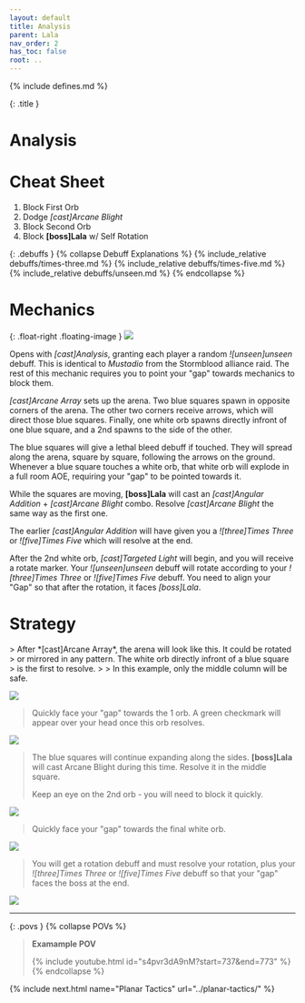 ```yaml
---
layout: default
title: Analysis
parent: Lala
nav_order: 2
has_toc: false
root: ..
---
```


{% include defines.md %}

{: .title }
# Analysis

# Cheat Sheet

1. Block First Orb
2. Dodge *[cast]Arcane Blight*
3. Block Second Orb
4. Block **[boss]Lala** w/ Self Rotation

{: .debuffs }
{% collapse Debuff Explanations %}
{% include_relative debuffs/times-three.md %}
{% include_relative debuffs/times-five.md %}
{% include_relative debuffs/unseen.md %}
{% endcollapse %}

# Mechanics

{: .float-right .floating-image }
![](./arena.png)

Opens with *[cast]Analysis*, granting each player a random *![unseen]unseen*
debuff. This is identical to *Mustadio* from the Stormblood alliance raid. The
rest of this mechanic requires you to point your "gap" towards mechanics to
block them.

*[cast]Arcane Array* sets up the arena. Two blue squares spawn in opposite
corners of the arena. The other two corners receive arrows, which will direct
those blue squares. Finally, one white orb spawns directly infront of one blue
square, and a 2nd spawns to the side of the other.

The blue squares will give a lethal bleed debuff if touched. They will spread
along the arena, square by square, following the arrows on the ground. Whenever
a blue square touches a white orb, that white orb will explode in a full room
AOE, requiring your "gap" to be pointed towards it.

While the squares are moving, **[boss]Lala** will cast an
*[cast]Angular Addition* + *[cast]Arcane Blight* combo. Resolve
*[cast]Arcane Blight* the same way as the first one.

The earlier *[cast]Angular Addition* will have given you a *![three]Times Three*
or *![five]Times Five* which will resolve at the end.

After the 2nd white orb, *[cast]Targeted Light* will begin, and you will receive
a rotate marker. Your *![unseen]unseen* debuff will rotate according to your
*![three]Times Three* or *![five]Times Five* debuff. You need to align your
"Gap" so that after the rotation, it faces *[boss]Lala*.

# Strategy

<div class="mechanics" markdown="1">
> After *[cast]Arcane Array*, the arena will look like this. It could be rotated
> or mirrored in any pattern. The white orb directly infront of a blue square
> is the first to resolve.
>
> In this example, only the middle column will be safe.

![](./timeline-1.png)

> Quickly face your "gap" towards the 1 orb. A green checkmark will appear
> over your head once this orb resolves.

![](./timeline-2.png)

> The blue squares will continue expanding along the sides. **[boss]Lala** will
> cast Arcane Blight during this time. Resolve it in the middle square.
>
> Keep an eye on the 2nd orb - you will need to block it quickly.

![](./timeline-3.png)

> Quickly face your "gap" towards the final white orb.

![](./timeline-4.png)

> You will get a rotation debuff and must resolve your rotation, plus your
> *![three]Times Three* or *![five]Times Five* debuff so that your "gap" faces
> the boss at the end.

![](./timeline-5.png)
</div>

-----

{: .povs }
{% collapse POVs %}
> **Examample POV**
>
> {% include youtube.html id="s4pvr3dA9nM?start=737&end=773" %}
{% endcollapse %}

{% include next.html name="Planar Tactics" url="../planar-tactics/" %}
